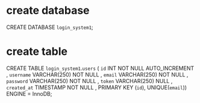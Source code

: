# create database
CREATE DATABASE `login_system1`;

# create table 

CREATE TABLE `login_system1`.`users` ( `id` INT NOT NULL AUTO_INCREMENT ,  `username` VARCHAR(250) NOT NULL ,  `email` VARCHAR(250) NOT NULL ,  `password` VARCHAR(250) NOT NULL ,  `token` VARCHAR(250) NULL ,  `created_at` TIMESTAMP NOT NULL ,    PRIMARY KEY  (`id`), UNIQUE(`email`)) ENGINE = InnoDB;